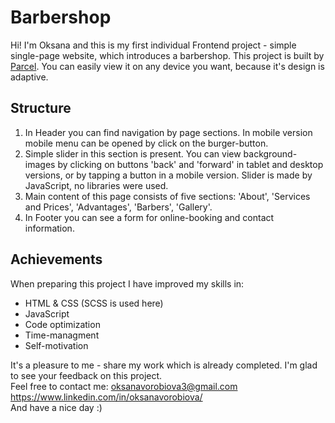 # Barbershop

Hi! I'm Oksana and this is my first individual Frontend project - simple single-page website, which introduces a barbershop. 
This project is built by <a target="_blank" href="https://parceljs.org/">Parcel</a>. You can easily view it on any device you want, because it's design is adaptive.

## Structure

1. In Header you can find navigation by page sections. 
   In mobile version mobile menu can be opened by click on the burger-button.   
2. Simple slider in this section is present. You can view background-images by clicking on buttons 'back' and 'forward' in tablet and desktop versions, 
   or by tapping a button in a mobile version. Slider is made by JavaScript, no libraries were used.
3. Main content of this page consists of five sections: 'About', 'Services and Prices', 'Advantages', 'Barbers', 'Gallery'.
4. In Footer you can see a form for online-booking and contact information.

## Achievements

When preparing this project I have improved my skills in:
- HTML & CSS (SCSS is used here)
- JavaScript
- Code optimization
- Time-managment
- Self-motivation

It's a pleasure to me - share my work which is already completed. I'm glad to see your feedback on this project. <br>
Feel free to contact me: oksanavorobiova3@gmail.com <br>
                         https://www.linkedin.com/in/oksanavorobiova/ <br>
And have a nice day :)
